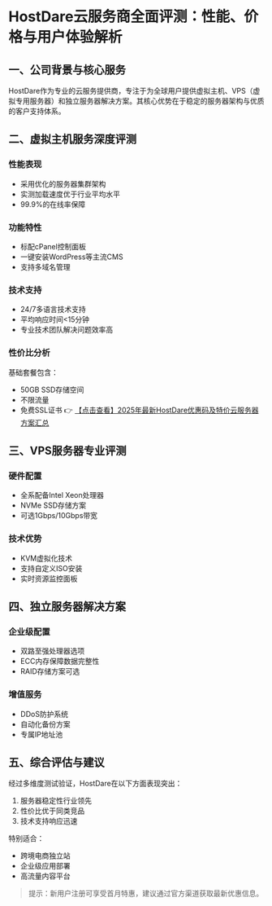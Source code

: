 # HostDare云服务商全面评测：性能、价格与用户体验解析

## 一、公司背景与核心服务
HostDare作为专业的云服务提供商，专注于为全球用户提供虚拟主机、VPS（虚拟专用服务器）和独立服务器解决方案。其核心优势在于稳定的服务器架构与优质的客户支持体系。

## 二、虚拟主机服务深度评测
### 性能表现
- 采用优化的服务器集群架构
- 实测加载速度优于行业平均水平
- 99.9%的在线率保障

### 功能特性
- 标配cPanel控制面板
- 一键安装WordPress等主流CMS
- 支持多域名管理

### 技术支持
- 24/7多语言技术支持
- 平均响应时间<15分钟
- 专业技术团队解决问题效率高

### 性价比分析
基础套餐包含：
- 50GB SSD存储空间
- 不限流量
- 免费SSL证书
👉 [【点击查看】2025年最新HostDare优惠码及特价云服务器方案汇总](https://bit.ly/hostdare)

## 三、VPS服务器专业评测
### 硬件配置
- 全系配备Intel Xeon处理器
- NVMe SSD存储方案
- 可选1Gbps/10Gbps带宽

### 技术优势
- KVM虚拟化技术
- 支持自定义ISO安装
- 实时资源监控面板

## 四、独立服务器解决方案
### 企业级配置
- 双路至强处理器选项
- ECC内存保障数据完整性
- RAID存储方案可选

### 增值服务
- DDoS防护系统
- 自动化备份方案
- 专属IP地址池

## 五、综合评估与建议
经过多维度测试验证，HostDare在以下方面表现突出：
1. 服务器稳定性行业领先
2. 性价比优于同类竞品
3. 技术支持响应迅速

特别适合：
- 跨境电商独立站
- 企业级应用部署
- 高流量内容平台

> 提示：新用户注册可享受首月特惠，建议通过官方渠道获取最新优惠信息。